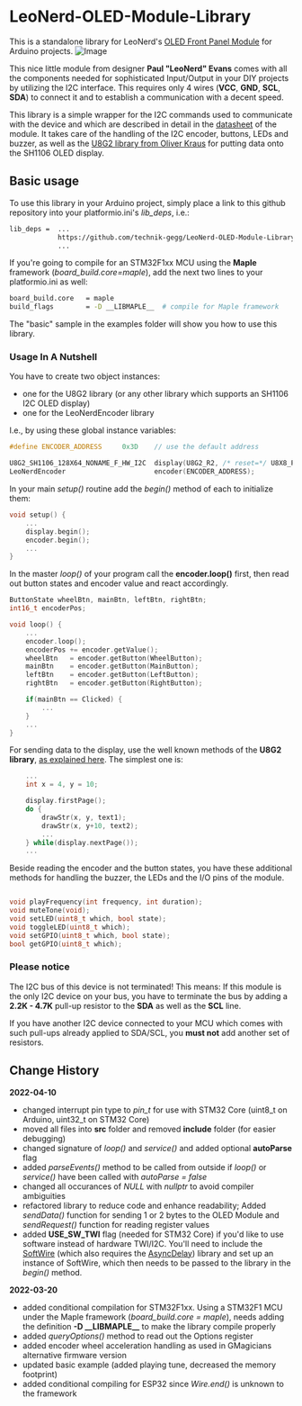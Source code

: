 # LeoNerd-OLED-Module-Library

This is a standalone library for LeoNerd's [OLED Front Panel Module](https://www.tindie.com/products/leonerd/oled-front-panel-module/) for Arduino projects.
![Image](https://cdn.tindiemedia.com/images/resize/vT8K8YJx4fqYTFgQj5vLBKUB6yM=/p/full-fit-in/2400x1600/i/46252/products/2019-02-09T14%3A52%3A38.181Z-IMG_6938.jpg)

This nice little module from designer **Paul "LeoNerd" Evans** comes with all the components needed for sophisticated Input/Output in your DIY projects by utilizing the I2C interface. This requires only 4 wires (**VCC**, **GND**, **SCL**, **SDA**) to connect it and to establish a communication with a decent speed.

This library is a simple wrapper for the I2C commands used to communicate with the device and which are described in detail in the [datasheet](https://d3s5r33r268y59.cloudfront.net/datasheets/16167/2020-09-09-16-08-39/driver.pdf) of the module.
It takes care of the handling of the I2C encoder, buttons, LEDs and buzzer, as well as the [U8G2 library from Oliver Kraus](https://github.com/olikraus/u8g2) for putting data onto the SH1106 OLED display.

## Basic usage

To use this library in your Arduino project, simply place a link to this github repository into your platformio.ini's *lib_deps*, i.e.:

```bash
lib_deps =  ...
            https://github.com/technik-gegg/LeoNerd-OLED-Module-Library.git
            ...
```

If you're going to compile for an STM32F1xx MCU using the **Maple** framework (*board_build.core=maple*), add the next two lines to your platformio.ini as well:

```bash
board_build.core   = maple
build_flags        = -D __LIBMAPLE__  # compile for Maple framework
```

The "basic" sample in the examples folder will show you how to use this library.

### Usage In A Nutshell

You have to create two object instances:

+ one for the U8G2 library (or any other library which supports an SH1106 I2C OLED display)
+ one for the LeoNerdEncoder library

I.e., by using these global instance variables:

```cpp
#define ENCODER_ADDRESS     0x3D    // use the default address

U8G2_SH1106_128X64_NONAME_F_HW_I2C  display(U8G2_R2, /* reset=*/ U8X8_PIN_NONE);
LeoNerdEncoder                      encoder(ENCODER_ADDRESS);

```

In your main *setup()* routine add the *begin()* method of each to initialize them:

```cpp
void setup() {
    ...
    display.begin();
    encoder.begin();
    ...
}
```

In the master *loop()* of your program call the **encoder.loop()** first, then read out button states and encoder value and react accordingly.

```cpp
ButtonState wheelBtn, mainBtn, leftBtn, rightBtn;
int16_t encoderPos;

void loop() {
    ...
    encoder.loop();
    encoderPos += encoder.getValue();
    wheelBtn   = encoder.getButton(WheelButton);
    mainBtn    = encoder.getButton(MainButton);
    leftBtn    = encoder.getButton(LeftButton);
    rightBtn   = encoder.getButton(RightButton);

    if(mainBtn == Clicked) {
        ...
    }
    ...
}
```

For sending data to the display, use the well known methods of the **U8G2 library**, [as explained here](https://github.com/olikraus/u8g2/wiki/u8g2reference). The simplest one is:

```cpp
    ...
    int x = 4, y = 10;

    display.firstPage();
    do {
        drawStr(x, y, text1);
        drawStr(x, y+10, text2);
        ...
    } while(display.nextPage());
    ...
```

Beside reading the encoder and the button states, you have these additional methods for handling the buzzer, the LEDs and the I/O pins of the module.

```cpp

void playFrequency(int frequency, int duration);
void muteTone(void);
void setLED(uint8_t which, bool state);
void toggleLED(uint8_t which);
void setGPIO(uint8_t which, bool state);
bool getGPIO(uint8_t which);
```

### Please notice

The I2C bus of this device is not terminated!
This means: If this module is the only I2C device on your bus, you have to terminate the bus by adding a **2.2K - 4.7K** pull-up resistor to the **SDA** as well as the **SCL** line.

If you have another I2C device connected to your MCU which comes with such pull-ups already applied to SDA/SCL, you **must not** add another set of resistors.

## Change History

**2022-04-10**

+ changed interrupt pin type to *pin_t* for use with STM32 Core (uint8_t on Arduino, uint32_t on STM32 Core)
+ moved all files into **src** folder and removed **include** folder (for easier debugging)
+ changed signature of *loop()* and *service()* and added optional **autoParse** flag
+ added *parseEvents()* method to be called from outside if *loop()* or *service()* have been called with *autoParse = false*
+ changed all occurances of *NULL* with *nullptr* to avoid compiler ambiguities
+ refactored library to reduce code and enhance readability; Added *sendData()* function for sending 1 or 2 bytes to the OLED Module and *sendRequest()* function for reading register values 
+ added **USE_SW_TWI** flag (needed for STM32 Core) if you'd like to use software instead of hardware TWI/I2C. You'll need to include the [SoftWire](https://github.com/stevemarple/SoftWire.git) (which also requires the [AsyncDelay](https://github.com/stevemarple/AsyncDelay.git)) library and set up an instance of SoftWire, which then needs to be passed to the library in the *begin()* method.  

**2022-03-20**

+ added conditional compilation for STM32F1xx. Using a STM32F1 MCU under the Maple framework (*board_build.core = maple*), needs adding the definition
**-D \_\_LIBMAPLE\_\_** to make the library compile properly
+ added *queryOptions()* method to read out the Options register
+ added encoder wheel acceleration handling as used in GMagicians alternative firmware version
+ updated basic example (added playing tune, decreased the memory footprint)
+ added conditional compiling for ESP32 since *Wire.end()* is unknown to the framework
